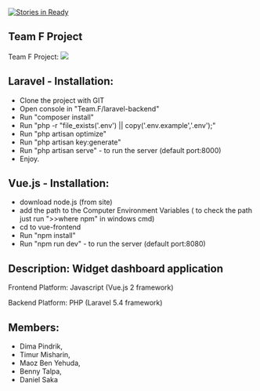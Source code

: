 [![Stories in Ready](https://badge.waffle.io/DimaPindrik/Team.F.png?label=ready&title=Ready)](https://waffle.io/DimaPindrik/Team.F)
## Team F Project
Team F Project:
<img style="max-width:50%; height: auto" src="http://www.freeiconspng.com/uploads/dashboard-icon-29.png">
## Laravel  -  Installation:
- Clone the project with GIT
- Open console in "Team.F/laravel-backend"
- Run "composer install"
- Run "php -r "file_exists('.env') || copy('.env.example','.env');"
- Run "php artisan optimize"
- Run "php artisan key:generate"
- Run "php artisan serve" - to run the server (default port:8000)
- Enjoy.

## Vue.js  -  Installation:
- download node.js (from site)
- add the path to the Computer Environment Variables ( to check the path just run ">>where npm" in windows cmd)
- cd to vue-frontend
- Run "npm install"
- Run "npm run dev" - to run the server (default port:8080)

## Description: Widget dashboard application

Frontend Platform: Javascript (Vue.js 2 framework)

Backend Platform: PHP (Laravel 5.4 framework)

## Members:

-  Dima Pindrik,
-  Timur Misharin,
-  Maoz Ben Yehuda,
-  Benny Talpa,
-  Daniel Saka
  
